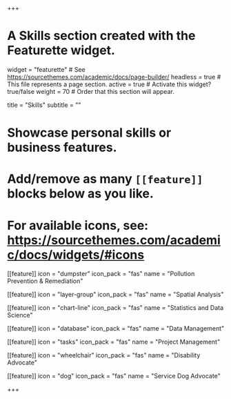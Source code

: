 +++
# A Skills section created with the Featurette widget.
widget = "featurette"  # See https://sourcethemes.com/academic/docs/page-builder/
headless = true  # This file represents a page section.
active = true  # Activate this widget? true/false
weight = 70  # Order that this section will appear.

title = "Skills"
subtitle = ""

# Showcase personal skills or business features.
# 
# Add/remove as many `[[feature]]` blocks below as you like.
# 
# For available icons, see: https://sourcethemes.com/academic/docs/widgets/#icons

[[feature]]
  icon = "dumpster"
  icon_pack = "fas"
  name = "Pollution Prevention & Remediation"
  
[[feature]]
  icon = "layer-group"
  icon_pack = "fas"
  name = "Spatial Analysis"
  
[[feature]]
  icon = "chart-line"
  icon_pack = "fas"
  name = "Statistics and Data Science"
  

[[feature]]
  icon = "database"
  icon_pack = "fas"
  name = "Data Management"
  
[[feature]]
  icon = "tasks"
  icon_pack = "fas"
  name = "Project Management"
  
[[feature]]
  icon = "wheelchair"
  icon_pack = "fas"
  name = "Disability Advocate"

  
[[feature]]
  icon = "dog"
  icon_pack = "fas"
  name = "Service Dog Advocate"

+++

